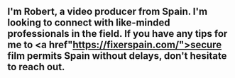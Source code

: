 ## I'm Robert, a video producer from Spain. I'm looking to connect with like-minded professionals in the field. If you have any tips for me to <a href"https://fixerspain.com/">secure film permits Spain</a> without delays, don't hesitate to reach out. 
